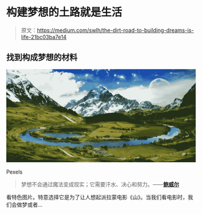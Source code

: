 # 构建梦想的土路就是生活

> 原文：<https://medium.com/swlh/the-dirt-road-to-building-dreams-is-life-21bc03ba7e14>

## 找到构成梦想的材料

![](img/6513ae68e4387101eae17ea4aa0008ee.png)

Pexels

> 梦想不会通过魔法变成现实；它需要汗水、决心和努力。——[**鲍威尔**](https://www.passiton.com/inspirational-quotes/7750-a-dream-doesnt-become-reality-through-magic-it)

看特色图片。特意选择它是为了让人想起派拉蒙电影《山》。当我们看电影时，我们会做梦或者…